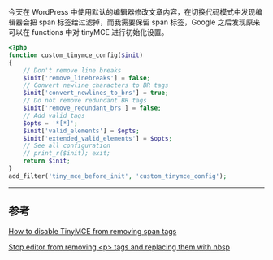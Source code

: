 <!-- title:WordPress 修改 tinyMCE 设置 -->
<!-- keywords:WordPress, tinyMCE -->

今天在 WordPress 中使用默认的编辑器修改文章内容，在切换代码模式中发现编辑器会把 span 标签给过滤掉，而我需要保留 span 标签，Google 之后发现原来可以在 functions 中对 tinyMCE 进行初始化设置。

```php
<?php
function custom_tinymce_config($init)
{
	// Don't remove line breaks
	$init['remove_linebreaks'] = false; 
	// Convert newline characters to BR tags
	$init['convert_newlines_to_brs'] = true; 
	// Do not remove redundant BR tags
	$init['remove_redundant_brs'] = false;
	// Add valid tags
	$opts = '*[*]';
	$init['valid_elements'] = $opts;
	$init['extended_valid_elements'] = $opts;
	// See all configuration
	// print_r($init); exit;
	return $init;
}
add_filter('tiny_mce_before_init', 'custom_tinymce_config');
```

---

## 参考

[How to disable TinyMCE from removing span tags](http://wordpress.stackexchange.com/questions/52582/how-to-disable-tinymce-from-removing-span-tags)

[Stop editor from removing &lt;p&gt; tags and replacing them with nbsp](http://wordpress.stackexchange.com/questions/59772/stop-editor-from-removing-p-tags-and-replacing-them-with-nbsp)
